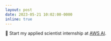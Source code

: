 ```yaml
---
layout: post
date: 2023-05-21 10:02:00-0000
inline: true
---
```


🗽 Start my applied scientist internship at [AWS AI](https://aws.amazon.com/lex/).